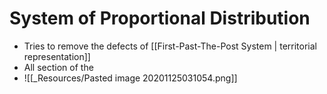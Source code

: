 # System of Proportional Distribution
- Tries to remove the defects of [[First-Past-The-Post System \| territorial representation]]
- All section of the 
- ![[_Resources/Pasted image 20201125031054.png]]